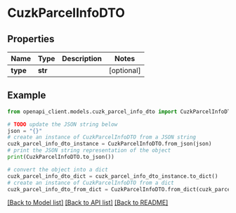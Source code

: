 # CuzkParcelInfoDTO


## Properties

Name | Type | Description | Notes
------------ | ------------- | ------------- | -------------
**type** | **str** |  | [optional] 

## Example

```python
from openapi_client.models.cuzk_parcel_info_dto import CuzkParcelInfoDTO

# TODO update the JSON string below
json = "{}"
# create an instance of CuzkParcelInfoDTO from a JSON string
cuzk_parcel_info_dto_instance = CuzkParcelInfoDTO.from_json(json)
# print the JSON string representation of the object
print(CuzkParcelInfoDTO.to_json())

# convert the object into a dict
cuzk_parcel_info_dto_dict = cuzk_parcel_info_dto_instance.to_dict()
# create an instance of CuzkParcelInfoDTO from a dict
cuzk_parcel_info_dto_from_dict = CuzkParcelInfoDTO.from_dict(cuzk_parcel_info_dto_dict)
```
[[Back to Model list]](../README.md#documentation-for-models) [[Back to API list]](../README.md#documentation-for-api-endpoints) [[Back to README]](../README.md)



